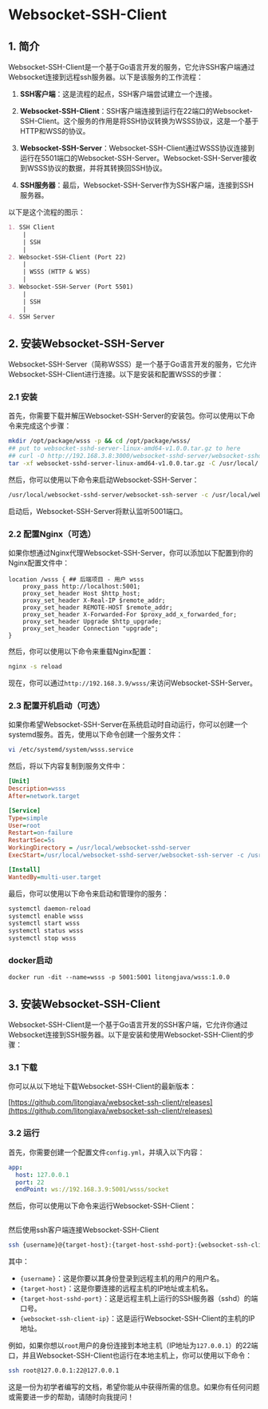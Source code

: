 # Websocket-SSH-Client
## 1. 简介
Websocket-SSH-Client是一个基于Go语言开发的服务，它允许SSH客户端通过Websocket连接到远程ssh服务器。以下是该服务的工作流程：

1. **SSH客户端**：这是流程的起点，SSH客户端尝试建立一个连接。

2. **Websocket-SSH-Client**：SSH客户端连接到运行在22端口的Websocket-SSH-Client。这个服务的作用是将SSH协议转换为WSSS协议，这是一个基于HTTP和WSS的协议。

3. **Websocket-SSH-Server**：Websocket-SSH-Client通过WSSS协议连接到运行在5501端口的Websocket-SSH-Server。Websocket-SSH-Server接收到WSSS协议的数据，并将其转换回SSH协议。

4. **SSH服务器**：最后，Websocket-SSH-Server作为SSH客户端，连接到SSH服务器。

以下是这个流程的图示：

```markdown
1. SSH Client
    |
    | SSH
    |
2. Websocket-SSH-Client (Port 22)
    |
    | WSSS (HTTP & WSS)
    |
3. Websocket-SSH-Server (Port 5501)
    |
    | SSH
    |
4. SSH Server
```

## 2. 安装Websocket-SSH-Server
Websocket-SSH-Server（简称WSSS）是一个基于Go语言开发的服务，它允许Websocket-SSH-Client进行连接。以下是安装和配置WSSS的步骤：

### 2.1 安装
首先，你需要下载并解压Websocket-SSH-Server的安装包。你可以使用以下命令来完成这个步骤：

```bash
mkdir /opt/package/wsss -p && cd /opt/package/wsss/
## put to websocket-sshd-server-linux-amd64-v1.0.0.tar.gz to here
## curl -O http://192.168.3.8:3000/websocket-sshd-server/websocket-sshd-server-linux-amd64-v1.0.0.tar.gz
tar -xf websocket-sshd-server-linux-amd64-v1.0.0.tar.gz -C /usr/local/
```

然后，你可以使用以下命令来启动Websocket-SSH-Server：

```bash
/usr/local/websocket-sshd-server/websocket-ssh-server -c /usr/local/websocket-sshd-server/config.yml
```

启动后，Websocket-SSH-Server将默认监听5001端口。

### 2.2 配置Nginx（可选）
如果你想通过Nginx代理Websocket-SSH-Server，你可以添加以下配置到你的Nginx配置文件中：

```nginx
location /wsss { ## 后端项目 - 用户 wsss
    proxy_pass http://localhost:5001;
    proxy_set_header Host $http_host;
    proxy_set_header X-Real-IP $remote_addr;
    proxy_set_header REMOTE-HOST $remote_addr;
    proxy_set_header X-Forwarded-For $proxy_add_x_forwarded_for;
    proxy_set_header Upgrade $http_upgrade;
    proxy_set_header Connection "upgrade";
}
```

然后，你可以使用以下命令来重载Nginx配置：

```bash
nginx -s reload
```

现在，你可以通过`http://192.168.3.9/wsss/`来访问Websocket-SSH-Server。

### 2.3 配置开机启动（可选）
如果你希望Websocket-SSH-Server在系统启动时自动运行，你可以创建一个systemd服务。首先，使用以下命令创建一个服务文件：

```bash
vi /etc/systemd/system/wsss.service
```

然后，将以下内容复制到服务文件中：

```ini
[Unit]
Description=wsss
After=network.target

[Service]
Type=simple
User=root
Restart=on-failure
RestartSec=5s
WorkingDirectory = /usr/local/websocket-sshd-server
ExecStart=/usr/local/websocket-sshd-server/websocket-ssh-server -c /usr/local/websocket-sshd-server/config.yml

[Install]
WantedBy=multi-user.target
```

最后，你可以使用以下命令来启动和管理你的服务：

```bash
systemctl daemon-reload
systemctl enable wsss
systemctl start wsss
systemctl status wsss
systemctl stop wsss
```
### docker启动
```shell
docker run -dit --name=wsss -p 5001:5001 litongjava/wsss:1.0.0
```
## 3. 安装Websocket-SSH-Client
Websocket-SSH-Client是一个基于Go语言开发的SSH客户端，它允许你通过Websocket连接到SSH服务器。以下是安装和使用Websocket-SSH-Client的步骤：

### 3.1 下载
你可以从以下地址下载Websocket-SSH-Client的最新版本：

[https://github.com/litongjava/websocket-ssh-client/releases](https://github.com/litongjava/websocket-ssh-client/releases)

### 3.2 运行
首先，你需要创建一个配置文件`config.yml`，并填入以下内容：

```yaml
app:
  host: 127.0.0.1
  port: 22
  endPoint: ws://192.168.3.9:5001/wsss/socket
```

然后，你可以使用以下命令来运行Websocket-SSH-Client：
```

```

然后使用ssh客户端连接Websocket-SSH-Client
```bash
ssh {username}@{target-host}:{target-host-sshd-port}:{websocket-ssh-client-ip}
```

其中：

- `{username}`：这是你要以其身份登录到远程主机的用户的用户名。
- `{target-host}`：这是你要连接的远程主机的IP地址或主机名。
- `{target-host-sshd-port}`：这是远程主机上运行的SSH服务器（sshd）的端口号。
- `{websocket-ssh-client-ip}`：这是运行Websocket-SSH-Client的主机的IP地址。

例如，如果你想以`root`用户的身份连接到本地主机（IP地址为`127.0.0.1`）的22端口，并且Websocket-SSH-Client也运行在本地主机上，你可以使用以下命令：

```bash
ssh root@127.0.0.1:22@127.0.0.1
```

这是一份为初学者编写的文档，希望你能从中获得所需的信息。如果你有任何问题或需要进一步的帮助，请随时向我提问！